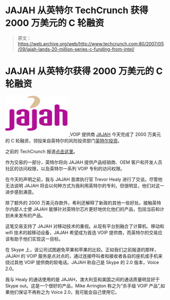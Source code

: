 # JAJAH 从英特尔 TechCrunch 获得 2000 万美元的 C 轮融资

> 原文：<https://web.archive.org/web/http://www.techcrunch.com:80/2007/05/09/jajah-lands-20-million-series-c-funding-from-intel/>

# JAJAH 从英特尔获得 2000 万美元的 C 轮融资

[![jajahlogo.png](img/71e7af8391f00f49f7d5f7d65a724aeb.png) ](https://web.archive.org/web/20220926105304/http://www.jajah.com/) VOIP 提供商 [JAJAH](https://web.archive.org/web/20220926105304/http://www.jajah.com/) 今天完成了 2000 万美元的 C 轮融资，领投来自英特尔的风险投资部门[英特尔投资](https://web.archive.org/web/20220926105304/http://www.intel.com/capital/)。

之前的 TechCrunch 报道[点击这里](https://web.archive.org/web/20220926105304/http://www.beta.techcrunch.com/tag/jajah)。

作为交易的一部分，英特尔将向 JAJAH 提供产品经销商、OEM 客户和开发人员社区的访问权限，以及英特尔一系列 VOIP 专利的访问权限。

在今天的声明之前，我与 JAJAH 首席执行官 Trevor Healy 进行了交谈。尽管他无法说明 JAJAH 将会以何种方式为我利用英特尔的专利，但很明显，他们对这一进步感到满意。

除了额外的 2000 万美元存款外，希利还解释了新政的其他一些好处。接触英特尔内部人士使 JAJAH 能够针对英特尔芯片更好地优化他们的产品，包括当前和计划未来发布的产品。

这笔交易支持了 JAJAH 对移动技术的重视。从现有平台到融合了计算机、移动和 wifi 技术的超移动设备，JAJAH 希望成为首选 VOIP 提供商，而英特尔的交易应该有助于他们实现这一目标。

在 Skype 上，该公司试图避免苹果和苹果的比较。正如我们之前报道的那样，JAJAH 的 VOIP 服务是点对点的，通过连接呼叫者和接收者各自的座机或手机来绕过其他 VOIP 提供商的软电话。JAJAH 称自己是 Skype 的 2.0 版本，Voice 2.0。

我与 Healy 的通话使用的是 JAJAH，澳大利亚和美国之间的通话质量明显好于 Skype out。这是一个很好的产品，Mike Arrington 称之为“杀手级 VOIP 产品”,如果他们保证不再称之为 Voice 2.0，我可能会自己使用它。